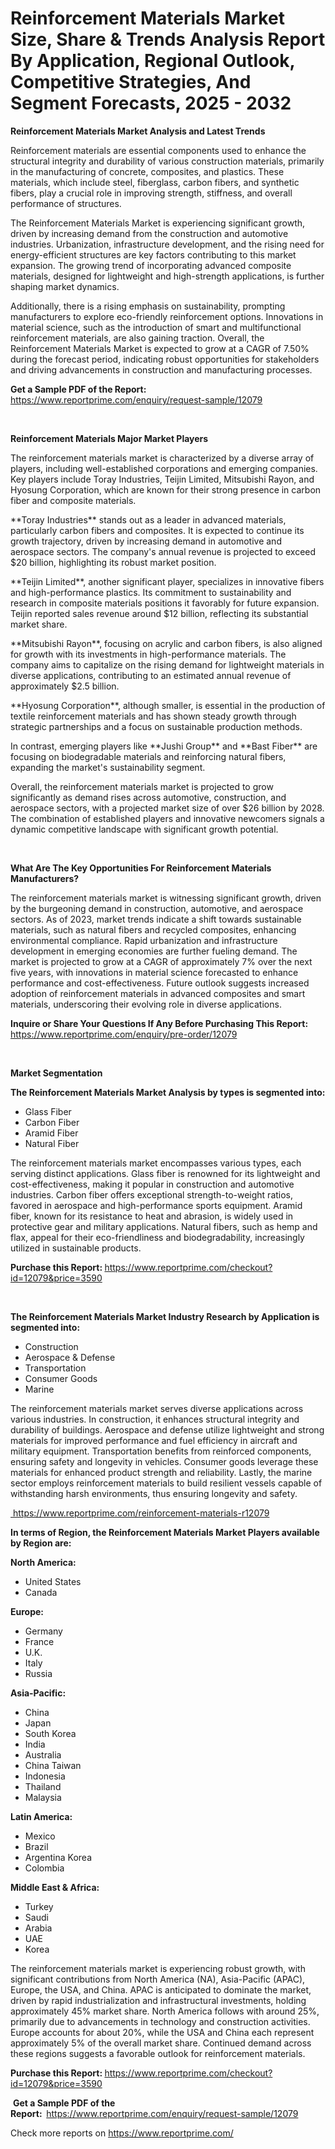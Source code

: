 <p><h1>Reinforcement Materials Market Size, Share & Trends Analysis Report By Application, Regional Outlook, Competitive Strategies, And Segment Forecasts, 2025 - 2032</h1></p><p><strong>Reinforcement Materials Market Analysis and Latest Trends</strong></p>
<p><p>Reinforcement materials are essential components used to enhance the structural integrity and durability of various construction materials, primarily in the manufacturing of concrete, composites, and plastics. These materials, which include steel, fiberglass, carbon fibers, and synthetic fibers, play a crucial role in improving strength, stiffness, and overall performance of structures.</p><p>The Reinforcement Materials Market is experiencing significant growth, driven by increasing demand from the construction and automotive industries. Urbanization, infrastructure development, and the rising need for energy-efficient structures are key factors contributing to this market expansion. The growing trend of incorporating advanced composite materials, designed for lightweight and high-strength applications, is further shaping market dynamics.</p><p>Additionally, there is a rising emphasis on sustainability, prompting manufacturers to explore eco-friendly reinforcement options. Innovations in material science, such as the introduction of smart and multifunctional reinforcement materials, are also gaining traction. Overall, the Reinforcement Materials Market is expected to grow at a CAGR of 7.50% during the forecast period, indicating robust opportunities for stakeholders and driving advancements in construction and manufacturing processes.</p></p>
<p><strong>Get a Sample PDF of the Report:&nbsp;</strong> <a href="https://www.reportprime.com/enquiry/request-sample/12079?utm_campaign=2981&utm_medium=2&utm_source=Github&utm_content=ia&utm_term=17032025&utm_id=reinforcement-materials">https://www.reportprime.com/enquiry/request-sample/12079</a></p>
<p>&nbsp;</p>
<p><strong>Reinforcement Materials Major Market Players</strong></p>
<p><p>The reinforcement materials market is characterized by a diverse array of players, including well-established corporations and emerging companies. Key players include Toray Industries, Teijin Limited, Mitsubishi Rayon, and Hyosung Corporation, which are known for their strong presence in carbon fiber and composite materials.</p><p>**Toray Industries** stands out as a leader in advanced materials, particularly carbon fibers and composites. It is expected to continue its growth trajectory, driven by increasing demand in automotive and aerospace sectors. The company's annual revenue is projected to exceed $20 billion, highlighting its robust market position.</p><p>**Teijin Limited**, another significant player, specializes in innovative fibers and high-performance plastics. Its commitment to sustainability and research in composite materials positions it favorably for future expansion. Teijin reported sales revenue around $12 billion, reflecting its substantial market share.</p><p>**Mitsubishi Rayon**, focusing on acrylic and carbon fibers, is also aligned for growth with its investments in high-performance materials. The company aims to capitalize on the rising demand for lightweight materials in diverse applications, contributing to an estimated annual revenue of approximately $2.5 billion.</p><p>**Hyosung Corporation**, although smaller, is essential in the production of textile reinforcement materials and has shown steady growth through strategic partnerships and a focus on sustainable production methods. </p><p>In contrast, emerging players like **Jushi Group** and **Bast Fiber** are focusing on biodegradable materials and reinforcing natural fibers, expanding the market's sustainability segment. </p><p>Overall, the reinforcement materials market is projected to grow significantly as demand rises across automotive, construction, and aerospace sectors, with a projected market size of over $26 billion by 2028. The combination of established players and innovative newcomers signals a dynamic competitive landscape with significant growth potential.</p></p>
<p>&nbsp;</p>
<p><strong>What Are The Key Opportunities For Reinforcement Materials Manufacturers?</strong></p>
<p><p>The reinforcement materials market is witnessing significant growth, driven by the burgeoning demand in construction, automotive, and aerospace sectors. As of 2023, market trends indicate a shift towards sustainable materials, such as natural fibers and recycled composites, enhancing environmental compliance. Rapid urbanization and infrastructure development in emerging economies are further fueling demand. The market is projected to grow at a CAGR of approximately 7% over the next five years, with innovations in material science forecasted to enhance performance and cost-effectiveness. Future outlook suggests increased adoption of reinforcement materials in advanced composites and smart materials, underscoring their evolving role in diverse applications.</p></p>
<p><strong>Inquire or Share Your Questions If Any Before Purchasing This Report:</strong> <a href="https://www.reportprime.com/enquiry/pre-order/12079?utm_campaign=2981&utm_medium=2&utm_source=Github&utm_content=ia&utm_term=17032025&utm_id=reinforcement-materials">https://www.reportprime.com/enquiry/pre-order/12079</a></p>
<p>&nbsp;</p>
<p><strong>Market Segmentation</strong></p>
<p><strong>The Reinforcement Materials Market Analysis by types is segmented into:</strong></p>
<p><ul><li>Glass Fiber</li><li>Carbon Fiber</li><li>Aramid Fiber</li><li>Natural Fiber</li></ul></p>
<p><p>The reinforcement materials market encompasses various types, each serving distinct applications. Glass fiber is renowned for its lightweight and cost-effectiveness, making it popular in construction and automotive industries. Carbon fiber offers exceptional strength-to-weight ratios, favored in aerospace and high-performance sports equipment. Aramid fiber, known for its resistance to heat and abrasion, is widely used in protective gear and military applications. Natural fibers, such as hemp and flax, appeal for their eco-friendliness and biodegradability, increasingly utilized in sustainable products.</p></p>
<p><strong>Purchase this Report:&nbsp;</strong><a href="https://www.reportprime.com/checkout?id=12079&price=3590&utm_campaign=2981&utm_medium=2&utm_source=Github&utm_content=ia&utm_term=17032025&utm_id=reinforcement-materials">https://www.reportprime.com/checkout?id=12079&price=3590</a></p>
<p>&nbsp;</p>
<p><strong>The Reinforcement Materials Market Industry Research by Application is segmented into:</strong></p>
<p><ul><li>Construction</li><li>Aerospace & Defense</li><li>Transportation</li><li>Consumer Goods</li><li>Marine</li></ul></p>
<p><p>The reinforcement materials market serves diverse applications across various industries. In construction, it enhances structural integrity and durability of buildings. Aerospace and defense utilize lightweight and strong materials for improved performance and fuel efficiency in aircraft and military equipment. Transportation benefits from reinforced components, ensuring safety and longevity in vehicles. Consumer goods leverage these materials for enhanced product strength and reliability. Lastly, the marine sector employs reinforcement materials to build resilient vessels capable of withstanding harsh environments, thus ensuring longevity and safety.</p></p>
<p><a href="https://www.reportprime.com/reinforcement-materials-r12079?utm_campaign=2981&utm_medium=2&utm_source=Github&utm_content=ia&utm_term=17032025&utm_id=reinforcement-materials">&nbsp;https://www.reportprime.com/reinforcement-materials-r12079</a></p>
<p><strong>In terms of Region, the Reinforcement Materials Market Players available by Region are:</strong></p>
<p>
    <p> <strong> North America: </strong>
        <ul>
            <li>United States</li>
            <li>Canada</li>
        </ul>
        </p> 
    <p> <strong> Europe: </strong>
        <ul>
            <li>Germany</li>
            <li>France</li>
            <li>U.K.</li>
            <li>Italy</li>
            <li>Russia</li>
        </ul>
        </p> 
    <p> <strong> Asia-Pacific: </strong>
        <ul>
            <li>China</li>
            <li>Japan</li>
            <li>South Korea</li>
            <li>India</li>
            <li>Australia</li>
            <li>China Taiwan</li>
            <li>Indonesia</li>
            <li>Thailand</li>
            <li>Malaysia</li>
        </ul>
        </p> 
    <p> <strong> Latin America: </strong>
        <ul>
            <li>Mexico</li>
            <li>Brazil</li>
            <li>Argentina Korea</li>
            <li>Colombia</li>
        </ul>
        </p> 
    <p> <strong> Middle East & Africa: </strong>
        <ul>
            <li>Turkey</li>
            <li>Saudi</li>
            <li>Arabia</li>
            <li>UAE</li>
            <li>Korea</li>
        </ul>
    </p>
    </p>
<p><p>The reinforcement materials market is experiencing robust growth, with significant contributions from North America (NA), Asia-Pacific (APAC), Europe, the USA, and China. APAC is anticipated to dominate the market, driven by rapid industrialization and infrastructural investments, holding approximately 45% market share. North America follows with around 25%, primarily due to advancements in technology and construction activities. Europe accounts for about 20%, while the USA and China each represent approximately 5% of the overall market share. Continued demand across these regions suggests a favorable outlook for reinforcement materials.</p></p>
<p><strong>Purchase this Report: </strong><a href="https://www.reportprime.com/checkout?id=12079&price=3590&utm_campaign=2981&utm_medium=2&utm_source=Github&utm_content=ia&utm_term=17032025&utm_id=reinforcement-materials">https://www.reportprime.com/checkout?id=12079&price=3590</a></p>
<p>&nbsp;<strong>Get a Sample PDF of the Report:&nbsp;&nbsp;</strong><a href="https://www.reportprime.com/enquiry/request-sample/12079?utm_campaign=2981&utm_medium=2&utm_source=Github&utm_content=ia&utm_term=17032025&utm_id=reinforcement-materials">https://www.reportprime.com/enquiry/request-sample/12079</a></p>
<p><strong></strong></p>
<p>Check more reports on <a href="https://www.reportprime.com/?utm_campaign=2981&utm_medium=2&utm_source=Github&utm_content=ia&utm_term=17032025&utm_id=reinforcement-materials">https://www.reportprime.com/</a></p>